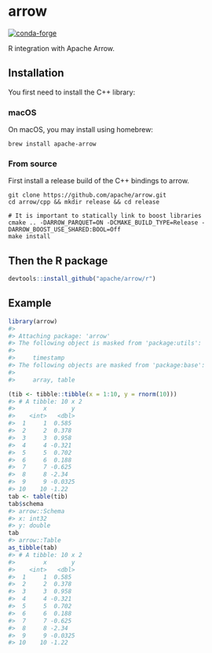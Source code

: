 
<!-- README.md is generated from README.Rmd. Please edit that file -->

# arrow

[![conda-forge](https://img.shields.io/conda/vn/conda-forge/r-arrow.svg)](https://anaconda.org/conda-forge/r-arrow)

R integration with Apache Arrow.

## Installation

You first need to install the C++ library:

### macOS

On macOS, you may install using homebrew:

    brew install apache-arrow

### From source

First install a release build of the C++ bindings to arrow.

``` shell
git clone https://github.com/apache/arrow.git
cd arrow/cpp && mkdir release && cd release

# It is important to statically link to boost libraries
cmake .. -DARROW_PARQUET=ON -DCMAKE_BUILD_TYPE=Release -DARROW_BOOST_USE_SHARED:BOOL=Off
make install
```

## Then the R package

``` r
devtools::install_github("apache/arrow/r")
```

## Example

``` r
library(arrow)
#> 
#> Attaching package: 'arrow'
#> The following object is masked from 'package:utils':
#> 
#>     timestamp
#> The following objects are masked from 'package:base':
#> 
#>     array, table

(tib <- tibble::tibble(x = 1:10, y = rnorm(10)))
#> # A tibble: 10 x 2
#>        x       y
#>    <int>   <dbl>
#>  1     1  0.585 
#>  2     2  0.378 
#>  3     3  0.958 
#>  4     4 -0.321 
#>  5     5  0.702 
#>  6     6  0.188 
#>  7     7 -0.625 
#>  8     8 -2.34  
#>  9     9 -0.0325
#> 10    10 -1.22
tab <- table(tib)
tab$schema
#> arrow::Schema 
#> x: int32
#> y: double
tab
#> arrow::Table
as_tibble(tab)
#> # A tibble: 10 x 2
#>        x       y
#>    <int>   <dbl>
#>  1     1  0.585 
#>  2     2  0.378 
#>  3     3  0.958 
#>  4     4 -0.321 
#>  5     5  0.702 
#>  6     6  0.188 
#>  7     7 -0.625 
#>  8     8 -2.34  
#>  9     9 -0.0325
#> 10    10 -1.22
```
